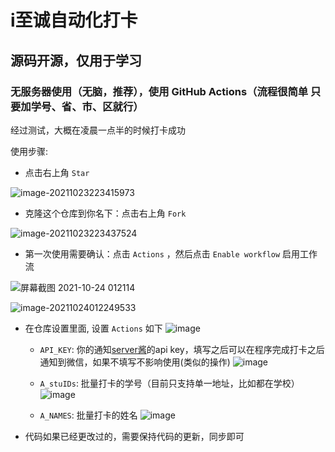 # i至诚自动化打卡

## 源码开源，仅用于学习

### 无服务器使用（无脑，推荐），使用 GitHub Actions（流程很简单 只要加学号、省、市、区就行）

经过测试，大概在凌晨一点半的时候打卡成功

使用步骤:

- 点击右上角 `Star` 

 ![image-20211023223415973](https://img2020.cnblogs.com/blog/1535189/202110/1535189-20211024011444420-1054435861.png)

- 克隆这个仓库到你名下：点击右上角 `Fork` 

 ![image-20211023223437524](https://img2020.cnblogs.com/blog/1535189/202110/1535189-20211024011444220-574369804.png)

- 第一次使用需要确认：点击 `Actions` ，然后点击 `Enable workflow` 启用工作流

![屏幕截图 2021-10-24 012114](https://img2020.cnblogs.com/blog/1535189/202110/1535189-20211024012336869-1205037702.png)

![image-20211024012249533](https://img2020.cnblogs.com/blog/1535189/202110/1535189-20211024012336425-986933813.png)

- 在仓库设置里面, 设置 `Actions` 如下
  ![image](https://user-images.githubusercontent.com/97134659/160978272-50488560-16b2-4303-9ba1-ad2f9b589763.png)


  - `API_KEY`: 你的通知[server酱](http://sc.ftqq.com/3.version)的api key，填写之后可以在程序完成打卡之后通知到微信，如果不填写不影响使用(类似的操作)
    ![image](https://user-images.githubusercontent.com/97134659/160978550-d8dd63e0-5faa-4cb5-b623-8deb6a927f4e.png)

 

  -  `A_stuIDs`: 批量打卡的学号（目前只支持单一地址，比如都在学校）
     ![image](https://user-images.githubusercontent.com/97134659/160978691-31a13c84-5100-4166-a2a0-c54315911287.png)

   -  `A_NAMES`: 批量打卡的姓名
    ![image](https://user-images.githubusercontent.com/97134659/160978879-846875ee-74d2-4d84-9650-2e70c5bf9c95.png)


  

- 代码如果已经更改过的，需要保持代码的更新，同步即可
  

